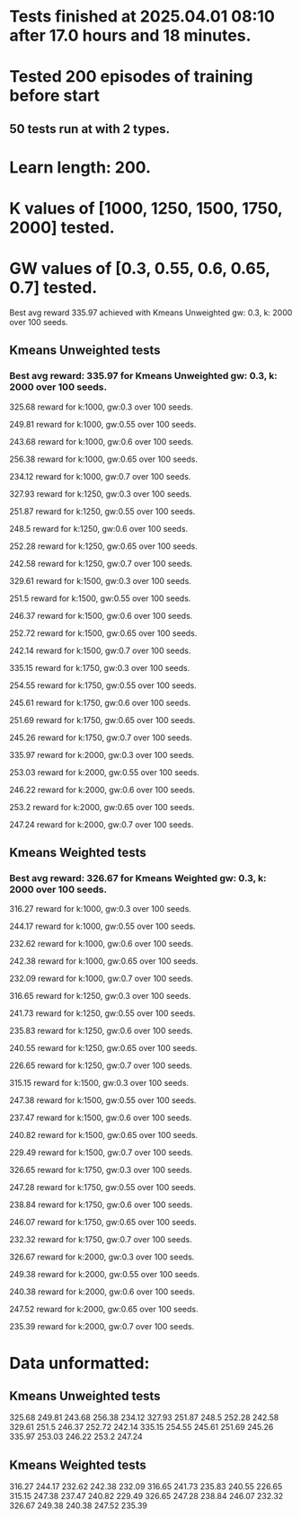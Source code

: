 # Tests finished at 2025.04.01 08:10 after 17.0 hours and 18 minutes.
# Tested 200 episodes of training before start
## 50 tests run at with 2 types.
# Learn length: 200.
# K values of [1000, 1250, 1500, 1750, 2000] tested.
# GW values of [0.3, 0.55, 0.6, 0.65, 0.7] tested.

Best avg reward 335.97 achieved with Kmeans Unweighted gw: 0.3, k: 2000 over 100 seeds.


## Kmeans Unweighted tests
### Best avg reward: 335.97 for Kmeans Unweighted gw: 0.3, k: 2000 over 100 seeds.

325.68 reward for k:1000, gw:0.3 over 100 seeds.

249.81 reward for k:1000, gw:0.55 over 100 seeds.

243.68 reward for k:1000, gw:0.6 over 100 seeds.

256.38 reward for k:1000, gw:0.65 over 100 seeds.

234.12 reward for k:1000, gw:0.7 over 100 seeds.

327.93 reward for k:1250, gw:0.3 over 100 seeds.

251.87 reward for k:1250, gw:0.55 over 100 seeds.

248.5 reward for k:1250, gw:0.6 over 100 seeds.

252.28 reward for k:1250, gw:0.65 over 100 seeds.

242.58 reward for k:1250, gw:0.7 over 100 seeds.

329.61 reward for k:1500, gw:0.3 over 100 seeds.

251.5 reward for k:1500, gw:0.55 over 100 seeds.

246.37 reward for k:1500, gw:0.6 over 100 seeds.

252.72 reward for k:1500, gw:0.65 over 100 seeds.

242.14 reward for k:1500, gw:0.7 over 100 seeds.

335.15 reward for k:1750, gw:0.3 over 100 seeds.

254.55 reward for k:1750, gw:0.55 over 100 seeds.

245.61 reward for k:1750, gw:0.6 over 100 seeds.

251.69 reward for k:1750, gw:0.65 over 100 seeds.

245.26 reward for k:1750, gw:0.7 over 100 seeds.

335.97 reward for k:2000, gw:0.3 over 100 seeds.

253.03 reward for k:2000, gw:0.55 over 100 seeds.

246.22 reward for k:2000, gw:0.6 over 100 seeds.

253.2 reward for k:2000, gw:0.65 over 100 seeds.

247.24 reward for k:2000, gw:0.7 over 100 seeds.


## Kmeans Weighted tests
### Best avg reward: 326.67 for Kmeans Weighted gw: 0.3, k: 2000 over 100 seeds.

316.27 reward for k:1000, gw:0.3 over 100 seeds.

244.17 reward for k:1000, gw:0.55 over 100 seeds.

232.62 reward for k:1000, gw:0.6 over 100 seeds.

242.38 reward for k:1000, gw:0.65 over 100 seeds.

232.09 reward for k:1000, gw:0.7 over 100 seeds.

316.65 reward for k:1250, gw:0.3 over 100 seeds.

241.73 reward for k:1250, gw:0.55 over 100 seeds.

235.83 reward for k:1250, gw:0.6 over 100 seeds.

240.55 reward for k:1250, gw:0.65 over 100 seeds.

226.65 reward for k:1250, gw:0.7 over 100 seeds.

315.15 reward for k:1500, gw:0.3 over 100 seeds.

247.38 reward for k:1500, gw:0.55 over 100 seeds.

237.47 reward for k:1500, gw:0.6 over 100 seeds.

240.82 reward for k:1500, gw:0.65 over 100 seeds.

229.49 reward for k:1500, gw:0.7 over 100 seeds.

326.65 reward for k:1750, gw:0.3 over 100 seeds.

247.28 reward for k:1750, gw:0.55 over 100 seeds.

238.84 reward for k:1750, gw:0.6 over 100 seeds.

246.07 reward for k:1750, gw:0.65 over 100 seeds.

232.32 reward for k:1750, gw:0.7 over 100 seeds.

326.67 reward for k:2000, gw:0.3 over 100 seeds.

249.38 reward for k:2000, gw:0.55 over 100 seeds.

240.38 reward for k:2000, gw:0.6 over 100 seeds.

247.52 reward for k:2000, gw:0.65 over 100 seeds.

235.39 reward for k:2000, gw:0.7 over 100 seeds.


# Data unformatted:



## Kmeans Unweighted tests
325.68
249.81
243.68
256.38
234.12
327.93
251.87
248.5
252.28
242.58
329.61
251.5
246.37
252.72
242.14
335.15
254.55
245.61
251.69
245.26
335.97
253.03
246.22
253.2
247.24

## Kmeans Weighted tests
316.27
244.17
232.62
242.38
232.09
316.65
241.73
235.83
240.55
226.65
315.15
247.38
237.47
240.82
229.49
326.65
247.28
238.84
246.07
232.32
326.67
249.38
240.38
247.52
235.39
